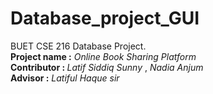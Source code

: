 # Database_project_GUI
BUET CSE 216 Database Project. <br>
<b>Project name :</b> <i> Online Book Sharing Platform</i><br>
<b> Contributor : </b>  <i>Latif Siddiq Sunny </i> , <i> Nadia Anjum </i><br>
<b> Advisor :</b> <i> Latiful Haque sir </i><br>  
